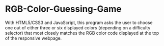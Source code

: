 # RGB-Color-Guessing-Game

With HTML5/CSS3 and JavaScript, this program asks the user to choose one out of either three or six displayed colors (depending on a difficulty selector) that most
closely matches the RGB color code displayed at the top of the responsive webpage.
